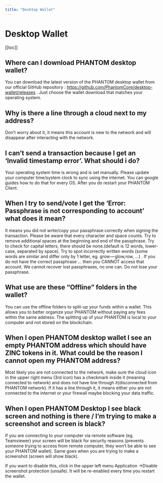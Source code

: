 ```yaml
---
title: "Desktop Wallet"
---
```


# Desktop Wallet

[[toc]]

## Where can I download PHANTOM desktop wallet?

You can download the latest version of the PHANTOM desktop wallet from our official GitHub repository : https://github.com/PhantomCore/desktop-wallet/releases .
Just choose the wallet download that matches your operating system.

## Why is there a line through a cloud next to my address?

Don’t worry about it, it means this account is new to the network and will disappear after interacting with the network.

## I can’t send a transaction because I get an ‘Invalid timestamp error’. What should i do?

Your operating system time is wrong and is set manually. Please update your computer time/system clock to sync using the internet. You can google guides how to do that for every OS. After you do restart your PHANTOM Client.

## When I try to send/vote I get the ‘Error: Passphrase is not corresponding to account’ what does it mean?

It means you did not write/copy your passphrase correctly when signing the transaction. Please be aware that every character and space counts. Try to remove additional spaces at the beginning and end of the passphrase. Try to check for capital letters, there should be none.(default is 12 words, lower-case, separated by space). Try to spot incorrectly written words (some words are similar and differ only by 1 letter, eg. grow — glow,row, …) . If you do not have the correct passphrase … then you CANNOT access that account. We cannot recover lost passphrases, no one can. Do not lose your passphrase.

## What use are these “Offline” folders in the wallet?

You can use the offline folders to split-up your funds within a wallet. This allows you to better organize your PHANTOM without paying any fees within the same address. The splitting up of your PHANTOM is local to your computer and not stored on the blockchain.

## When I open PHANTOM desktop wallet I see an empty PHANTOM address which should have ZINC tokens in it. What could be the reason I cannot open my PHANTOM address?

Most likely you are not connected to the network, make sure the cloud icon in the upper right menu (3rd icon) has a checkmark inside it (meaning connected to network) and does not have line through it(disconnected from PHANTOM network). If it has a line through it, it means either you are not connected to the internet or your firewall maybe blocking your data traffic.

## When I open PHANTOM Desktop I see black screen and nothing is there / I’m trying to make a screenshot and screen is black?

If you are connecting to your computer via remote software (eg. Teamviewer) your screen will be black for security reasons (prevents someone trying to access from remote computer, they won’t be able to see your PHANTOM wallet). Same goes when you are trying to make a screenshot (screen will show black).

If you want to disable this, click in the upper left menu Application ->Disable screenshot protection (unsafe). It will be re-enabled every time you restart the wallet.
